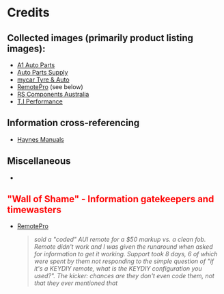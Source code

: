 # Credits

## Collected images (primarily product listing images):

- [A1 Auto Parts](https://www.a1auto-parts.com.au/)
- [Auto Parts Supply](https://www.autopartssupply.com.au/)
- [mycar Tyre & Auto](https://www.mycar.com.au/)
- [RemotePro](https://www.remotepro.com.au/) (see below)
- [RS Components Australia](https://au.rs-online.com/)
- [T.I Performance](https://www.tiperformance.com.au/)

## Information cross-referencing

- [Haynes Manuals](https://haynes.com/en-au/ford/falcon/1998-2002-petrol)

## Miscellaneous

- 

## <span style="color:red">"Wall of Shame" - Information gatekeepers and timewasters</span>

- [RemotePro](https://www.remotepro.com.au/)
  > *sold a "coded" AUI remote for a $50 markup vs. a clean fob. Remote didn't work and I was given the runaround when asked for information to get it working. Support took 8 days, 6 of which were spent by them not responding to the simple question of "if it's a KEYDIY remote, what is the KEYDIY configuration you used?". The kicker: chances are they don't even code them, not that they ever mentioned that*